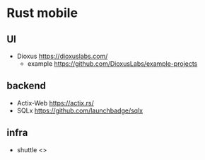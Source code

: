 # Rust mobile

## UI

- Dioxus <https://dioxuslabs.com/>
  - example <https://github.com/DioxusLabs/example-projects>

## backend

- Actix-Web <https://actix.rs/>
- SQLx <https://github.com/launchbadge/sqlx>

## infra

- shuttle <>
